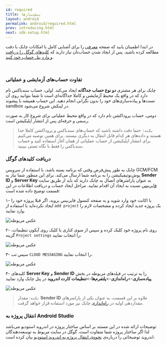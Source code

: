 ```yaml
---
id: required
title: پیش‌نیازها
layout: android
permalink: android/required.html
prev: introducing.html
next: sdk-setup.html
---
```


در ابتدا اطمینان یابید که صفحه [معرفی](/android/introducing.html) را برای آشنایی کامل با امکانات چابک با دقت مطالعه کرده باشید. پس از ایجاد شدن حساب‌تان نیاز دارید که [کلیدهای گوگل را دریافت و وارد پنل حساب خود کنید](#%D8%AF%D8%B1%DB%8C%D8%A7%D9%81%D8%AA-%DA%A9%D9%84%DB%8C%D8%AF%D9%87%D8%A7%DB%8C-%DA%AF%D9%88%DA%AF%D9%84).

<Br>

### تفاوت حساب‌های آزمایشی و عملیاتی

چابک برای هر مشتری **دو نوع حساب جداگانه** ایجاد می‌کند. اولی، حساب سندباکس نام دارد که در واقع یک محیط آزمایشی و کاملا جداگانه‌ای است تا شما بتوانید روی آن تست‌ها و پیاده‌سازی‌های خود را بدون نگرانی انجام دهید. این حساب همیشه با پیشوند sandbox در لینکش  شروع می‌شود.

دومی، حساب پروداکشن نام دارد که در واقع محیط عملیاتی برای شروع کار به صورت رسمی و حرفه‌ای پس از انتشار اپلیکیشن است. 

>`نکته:` حتما دقت داشته باشید که حساب‌های سندباکس و پروداکشن کاملا جدا هستند و داده‌های هر کدام قابل انتقال به دیگری نیستند. برای همین توصیه می‌کنیم برای انتشار اپلیکیشن از حساب عملیاتی از همان آغاز استفاده کنید و حساب سندباکس را فقط با نگاه تستی ببینید.

### دریافت ‌کلیدهای گوگل

چابک به طور پیش‌فرض وقتی که برنامه بسته باشد، با استفاده از سرویس GCM/FCM پوش‌نوتیفیکیشن را به برنامه شما ارسال می‌کند. برای این منظور شما نیاز به **Sender ID** و **Server Key** به عنوان پارامترهای اتصال به چابک دارید که باید از طریق سایت [فایربیس](https://console.firebase.google.com) نسبت به ایجاد آن اقدام نمایید. مراحل ایجاد حساب و دریافت اطلاعات در این قسمت توضیح داده شده است:

۱- با اکانت خود وارد شوید و به صفحه کنسول فایربیس بروید، اگر قبلا پروژه خود را ایجاد نکرده‌اید با استفاده از `add project` یک پروژه جدید ایجاد کرده و مشخصات لازم را وارد نمایید.

![عکس مربوطه](http://uupload.ir/files/189r_console.png)

۲- روی نام پروژه خود کلیک کرده و سپس از منوی کناری با کلیک روی آیکون تنظیمات، گزینه `Project settings` را انتخاب نمایید،

![عکس مربوطه](http://uupload.ir/files/4zw7_screen_shot_2017-12-30_at_11.49.18_am.png)

۳- سپس تب `CLOUD MESSAGING` را انتخاب نمایید،

![عکس مربوطه](http://uupload.ir/files/r6kv_server-key.png)


۴- کلیدهای **Server Key** و **Sender ID** را به ترتیب در فیلدهای مربوطه در بخش **پیاده‌سازی**->**راه‌اندازی**->**پلتفرم‌ها**->**تنظیمات کارت اندروید** در پنل چابک وارد نمایید.

![عکس مربوطه](http://uupload.ir/files/fzm8_android-setup-keys.png)

> `نکته`: مقدار **Sender ID** علاوه بر این قسمت، به عنوان یکی از پارامترهای مقداردهی اولیه در [راه‌اندازی](/android/sdk-setup.html) چابک نیز مورد استفاده قرار خواهد گرفت.

### انتقال پروژه به Android Studio 

توضیحات ارائه شده در این مستند بر اساس ساختار پروژه در اندروید استودیو می‌باشد لذا اگر ساختار پروژه شما متفاوت است، گوگل در سایت مربوط به توسعه‌دهندگان اندروید توضیحاتی را درباره‌ی [نحوه‌ی انتقال پروژه به اندروید استودیو](https://developer.android.com/studio/intro/migrate.html) بیان کرده است.
